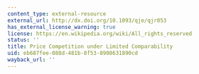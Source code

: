 ```yaml
---
content_type: external-resource
external_url: http://dx.doi.org/10.1093/qje/qjr053
has_external_license_warning: true
license: https://en.wikipedia.org/wiki/All_rights_reserved
status: ''
title: Price Competition under Limited Comparability
uid: eb687fee-088d-481b-8f53-8908631890cd
wayback_url: ''
---
```

